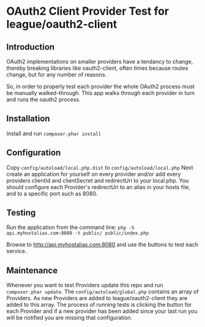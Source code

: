 OAuth2 Client Provider Test for league/oauth2-client
====================================================

Introduction
------------
OAuth2 implementations on smaller providers have a tendancy to change, thereby 
breaking libraries like oauth2-client, often times because routes change, but 
for any number of reasons.

So, in order to properly test each provider the whole OAuth2 process must be manually
walked-through.  This app walks through each provider in turn and runs the oauth2
process.


Installation
------------

Install and run ```composer.phar install```


Configuration
-------------

Copy ```config/autoload/local.php.dist``` to ```config/autoload/local.php``` Next create an application for yourself on every provider and/or add every providers clientId and clientSecret and redirectUri to your local.php.  You should configure each Provider's redirectUri to an alias in your hosts file, and to a specific port such as 8080. 


Testing
-------

Run the application from the command line: ```php -S api.myhostalias.com:8080 -t public/ public/index.php```

Browse to http://api.myhostalias.com:8080 and use the buttons to test each service.


Maintenance
-----------

Whenever you want to test Providers update this repo and run ```composer.phar update```.  The ```config/autoload/global.php``` contains an array of Providers.  As new Providers are added to league/oauth2-client they are added to this array.  The process of running tests is clicking the button for each Provider and if a new provider has been added since your last run you will be notified you are missing that configuration.
